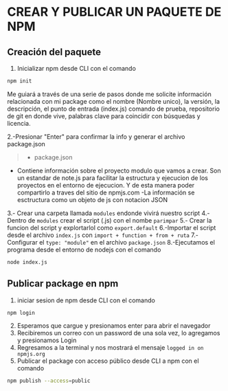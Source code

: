 # CREAR Y PUBLICAR UN PAQUETE DE NPM

## Creación del paquete
1. Inicializar npm desde CLI con el comando
```sh
npm init
```
Me guiará a través de una serie de pasos donde me solicite información relacionada con mi package como el nombre (Nombre unico), la versión, la descripción, el punto de entrada (index.js) comando de prueba, repositorio de git en donde vive, palabras clave para coincidir con búsquedas y licencia. 

2.-Presionar "Enter" para confirmar la info y generar el archivo package.json
> - package.json
  - Contiene información sobre el proyecto modulo que vamos a crear. Son un estandar de note.js para facilitar la estructura y ejecucion de los proyectos en el entorno de ejecucion. Y de esta manera poder compartirlo a traves del sitio de npmjs.com
  -La información se esctructura como un objeto de js con notacion JSON

3.- Crear una carpeta llamada `modules` endonde vivirá nuestro script
4.- Dentro de  `modules` crear el script (.js) con el nombe `parimpar`
5.- Crear la funcion del script y explortarlol como `export.default`
6.-Importar el script desde el archivo `index.js` con `import + function + from + ruta` 
7.-Configurar el `type: "module"` en el archivo ``package.json``
8.-Ejecutamos el programa desde el entorno de nodejs con el comando 
```sh
node index.js
```

## Publicar package en npm
1. iniciar sesion de npm desde CLI con el comando
```sh
npm login
```
2. Esperamos que cargue y presionamos enter para abrir el navegador
3. Recibiremos un correo con un password de una sola vez, lo agregamos y presionamos Login
4. Regresamos a la terminal y nos mostrará el mensaje `logged in on npmjs.org`
5. Publicar el package con acceso público desde CLI a npm con el comando 
```sh
npm publish --access=public
```